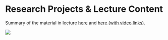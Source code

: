 **Research Projects & Lecture Content**
===================
Summary of the material in lecture [here](https://reasonabledeviations.com/notes/quantopian_lectures/) and [here (with video links)](https://gist.github.com/ih2502mk/50d8f7feb614c8676383431b056f4291).

<a href="https://reasonabledeviations.com/notes/quantopian_lectures/"><img src="http://i.imgur.com/KzPuAuJ.png"></a>

